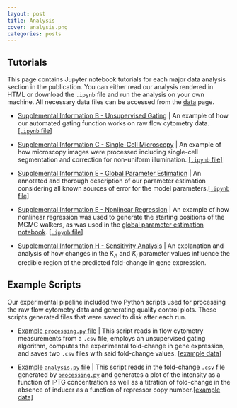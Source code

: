 ```yaml
---
layout: post
title: Analysis
cover: analysis.png
categories: posts
---
```


## Tutorials
This page contains Jupyter notebook tutorials for each major data analysis section in the publication. You can either read our analysis rendered in HTML or download the `.ipynb` file and run the analysis on your own machine. All necessary data files can be accessed from the [data](http://rpgroup-pboc.github.io/mwc_induction/2017/02/20/data.html) page.


* [Supplemental Information B - Unsupervised Gating](../../../../code/notebooks/SI_B_unsupervised_gating.html) \| An example of how our automated gating function works on raw flow cytometry data. [\[`.ipynb` file\]](../../../../code/notebooks/SI_B_unsupervised_gating.ipynb)

* [Supplemental Information C - Single-Cell Microscopy](../../../../code/notebooks/SI_C_microscopy.html) \| An example of how microscopy images were processed including single-cell segmentation and correction for non-uniform illumination. [\[`.ipynb` file\]](../../../../code/notebooks/SI_C_microscopy.ipynb)

* [Supplemental Information E - Global Parameter Estimation](../../../../code/notebooks/SI_E_global_fit.html) \| An annotated and thorough description of our parameter estimation considering all known
sources of error for the model parameters.[\[`.ipynb` file\]](../../../../code/notebooks/SI_E_global_fit.ipynb)

* [Supplemental Information E - Nonlinear Regression](../../../../code/notebooks/SI_E_nonlinear_regression.html) \| An example of how nonlinear regression was used to generate the starting positions of the MCMC walkers, as was used in the [global parameter estimation notebook](../../../../code/notebooks/SI_E_global_fits.html). [\[`.ipynb` file\]](../../../../code/notebooks/SI_E_nonlinear_regression.ipynb)

* [Supplemental Information H - Sensitivity Analysis](../../../../code/noteboks/SI_H_sensitivity.html) \| An explanation and analysis of how changes in the $K_A$ and $K_I$ parameter values influence the credible region of the predicted fold-change in gene expression.


## Example Scripts
Our experimental pipeline included two Python scripts used for processing the
raw flow cytometry data and generating quality control plots. These scripts generated files that were saved to disk after each run.

* [Example `processing.py` file](../../../../code/examples/processing.py) \| This script reads in flow cytometry measurements from a `.csv` file, employs an unsupervised gating algorithm, computes the experimental fold-change in gene expression, and saves two `.csv` files with said fold-change values. [\[example data\]](../../../../data/example_flow.zip)

* [Example `analysis.py` file](../../../../code/examples/analysis.py) \| This script reads in the fold-change `.csv` file generated by [`processing.py`](../../../../code/examples/processing.py) and generates a plot of the intensity as a function of IPTG concentration as well as a titration of fold-change in the absence of inducer as a function of repressor copy number.[\[example data\]](../../../../data/example_flow_fold_change.zip)
